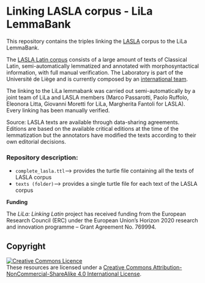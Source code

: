 # Linking LASLA corpus - LiLa LemmaBank


This repository contains the triples linking the [LASLA](http://web.philo.ulg.ac.be/lasla/)  corpus to the LiLa LemmaBank.

The  [LASLA Latin corpus](http://web.philo.ulg.ac.be/lasla/textes-latins-traites/) consists of a large amount of texts of Classical Latin,  semi-automatically lemmatized and annotated with morphosyntactical information, with full manual verification. The Laboratory is part of the Université de Liège and is currently composed by an [international team](http://web.philo.ulg.ac.be/lasla/membres/).

The linking to the LiLa lemmabank was carried out semi-automatically by a joint team of LiLa and LASLA members (Marco Passarotti, Paolo Ruffolo, Eleonora Litta, Giovanni Moretti for LiLa, Margherita Fantoli for LASLA). Every linking has been manually verified.

Source: LASLA texts are available through data-sharing agreements. Editions are based on the available critical editions at the time of the lemmatization but the annotators have modified the texts according to their own editorial decisions.

### Repository description:

 - `complete_lasla.ttl`--> provides the turtle file containing all the texts of LASLA corpus
 - `texts (folder)`--> provides a single turtle file for each text of the LASLA corpus


**Funding**

The *LiLa: Linking Latin* project has received funding from the European Research Council (ERC) under the European Union’s Horizon 2020 research and innovation programme – Grant Agreement No. 769994.


## Copyright
<a rel="license" href="http://creativecommons.org/licenses/by-nc-sa/4.0/"><img alt="Creative Commons Licence" style="border-width:0" src="https://i.creativecommons.org/l/by-nc-sa/4.0/88x31.png" /></a><br />These resources are licensed under a <a rel="license" href="http://creativecommons.org/licenses/by-nc-sa/4.0/">Creative Commons Attribution-NonCommercial-ShareAlike 4.0 International License</a>.

